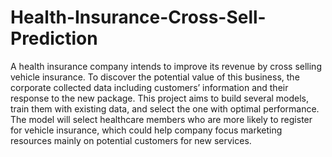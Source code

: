 # Health-Insurance-Cross-Sell-Prediction
A health insurance company intends to improve its revenue by cross selling vehicle insurance. To discover the potential value of this business, the corporate collected data including customers’ information and their response to the new package. This project aims to build several models, train them with existing data, and select the one with optimal performance. The model will select healthcare members who are more likely to register for vehicle insurance, which could help company focus marketing resources mainly on potential customers for new services.
